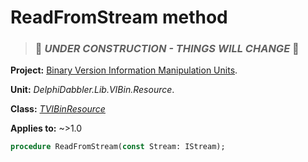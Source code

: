 # ReadFromStream method

> ### 🚧 _UNDER CONSTRUCTION - THINGS WILL CHANGE_ 🚧

**Project:** [Binary Version Information Manipulation Units](../API.md).

**Unit:** _DelphiDabbler.Lib.VIBin.Resource_.

**Class:** _[TVIBinResource](./TVIBinResource.md)_

**Applies to:** ~>1.0

```pascal
procedure ReadFromStream(const Stream: IStream);
```

